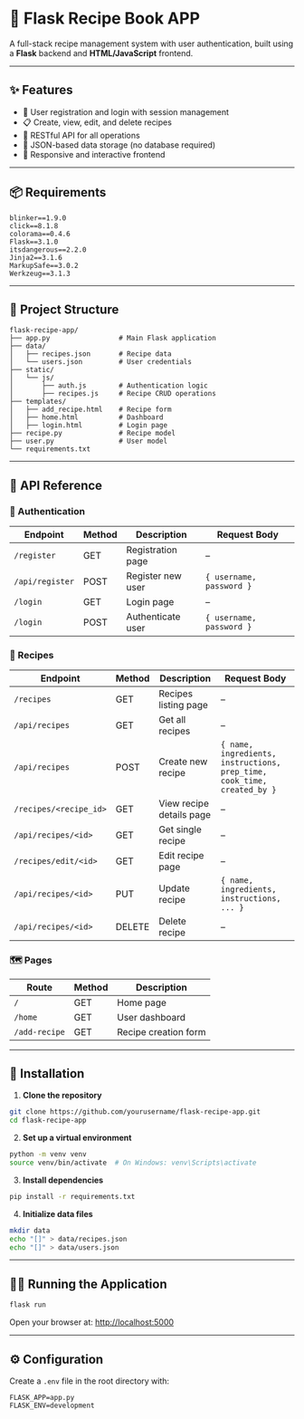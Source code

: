 # 🥘 Flask Recipe Book APP

A full-stack recipe management system with user authentication, built using a **Flask** backend and **HTML/JavaScript** frontend.

---

## ✨ Features

- 🔐 User registration and login with session management  
- 📋 Create, view, edit, and delete recipes  
- 🔁 RESTful API for all operations  
- 💾 JSON-based data storage (no database required)  
- 📱 Responsive and interactive frontend  

---

## 📦 Requirements

```
blinker==1.9.0  
click==8.1.8  
colorama==0.4.6  
Flask==3.1.0  
itsdangerous==2.2.0  
Jinja2==3.1.6  
MarkupSafe==3.0.2  
Werkzeug==3.1.3  
```

---

## 📁 Project Structure

```
flask-recipe-app/
├── app.py                 # Main Flask application
├── data/
│   ├── recipes.json       # Recipe data
│   └── users.json         # User credentials
├── static/
│   └── js/
│       ├── auth.js        # Authentication logic
│       ├── recipes.js     # Recipe CRUD operations
├── templates/
│   ├── add_recipe.html    # Recipe form
│   ├── home.html          # Dashboard
│   ├── login.html         # Login page
├── recipe.py              # Recipe model
├── user.py                # User model
└── requirements.txt
```

---

## 📡 API Reference

### 🔐 Authentication

| Endpoint       | Method | Description              | Request Body              |
|----------------|--------|--------------------------|---------------------------|
| `/register`    | GET    | Registration page         | –                         |
| `/api/register`| POST   | Register new user         | `{ username, password }`  |
| `/login`       | GET    | Login page                | –                         |
| `/login`       | POST   | Authenticate user         | `{ username, password }`  |

### 📖 Recipes

| Endpoint                     | Method | Description                 | Request Body                                        |
|-----------------------------|--------|-----------------------------|-----------------------------------------------------|
| `/recipes`                  | GET    | Recipes listing page        | –                                                   |
| `/api/recipes`              | GET    | Get all recipes             | –                                                   |
| `/api/recipes`              | POST   | Create new recipe           | `{ name, ingredients, instructions, prep_time, cook_time, created_by }` |
| `/recipes/<recipe_id>`      | GET    | View recipe details page    | –                                                   |
| `/api/recipes/<id>`         | GET    | Get single recipe           | –                                                   |
| `/recipes/edit/<id>`        | GET    | Edit recipe page            | –                                                   |
| `/api/recipes/<id>`         | PUT    | Update recipe               | `{ name, ingredients, instructions, ... }`          |
| `/api/recipes/<id>`         | DELETE | Delete recipe               | –                                                   |

### 🗺️ Pages

| Route         | Method | Description               |
|---------------|--------|---------------------------|
| `/`           | GET    | Home page                 |
| `/home`       | GET    | User dashboard            |
| `/add-recipe` | GET    | Recipe creation form      |

---

## 🚀 Installation

1. **Clone the repository**  
```bash
git clone https://github.com/yourusername/flask-recipe-app.git  
cd flask-recipe-app
```

2. **Set up a virtual environment**  
```bash
python -m venv venv  
source venv/bin/activate  # On Windows: venv\Scripts\activate
```

3. **Install dependencies**  
```bash
pip install -r requirements.txt
```

4. **Initialize data files**  
```bash
mkdir data  
echo "[]" > data/recipes.json  
echo "[]" > data/users.json
```

---

## 🧑‍🍳 Running the Application

```bash
flask run
```

Open your browser at: [http://localhost:5000](http://localhost:5000)

---

## ⚙️ Configuration

Create a `.env` file in the root directory with:

```
FLASK_APP=app.py  
FLASK_ENV=development
```
